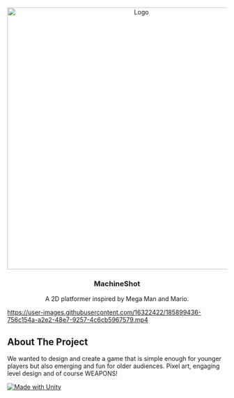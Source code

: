 <a name="readme-top"></a>

<!-- PROJECT LOGO -->
<br />
<div align="center">
  <a href="https://github.com/MachineShot/BlancMan">
    <img src="images/logo.png" alt="Logo" width="600">
  </a>

<h3 align="center">MachineShot</h3>

  <p align="center">
    A 2D platformer inspired by Mega Man and Mario.
  </p>
</div>


https://user-images.githubusercontent.com/16322422/185899436-756c154a-a2e2-48e7-9257-4c6cb5967579.mp4


<!-- ABOUT THE PROJECT -->
## About The Project
<p>We wanted to design and create a game that is simple enough for younger players but also emerging and fun for older audiences. Pixel art, engaging level design and of course WEAPONS!</p>

[![Made with Unity](https://img.shields.io/badge/Made%20with-Unity-57b9d3.svg?style=for-the-badge&logo=unity)](https://unity3d.com)
